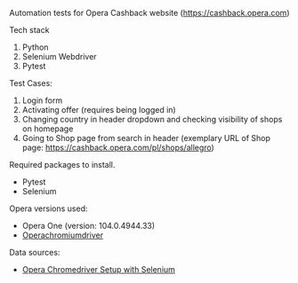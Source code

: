 Automation tests for Opera Cashback website (https://cashback.opera.com)

Tech stack
1. Python
2. Selenium Webdriver
3. Pytest

Test Cases:

1. Login form
2. Activating offer (requires being logged in)
3. Changing country in header dropdown and checking visibility of shops on homepage
4. Going to Shop page from search in header (exemplary URL of Shop page: https://cashback.opera.com/pl/shops/allegro)

Required packages to install.
- Pytest
- Selenium

Opera versions used:
- Opera One (version: 104.0.4944.33)
- [Operachromiumdriver](https://github.com/operasoftware/operachromiumdriver/releases/tag/v.118.0.5993.89)

Data sources:
- [Opera Chromedriver Setup with Selenium](https://github.com/operasoftware/operachromiumdriver/blob/master/examples/desktop_selenium_4.x.py)